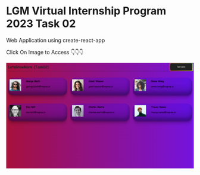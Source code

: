 # LGM Virtual Internship Program 2023 Task 02

Web Application using create-react-app

Click On Image to Access 👇👇👇

<a href="https://krishnak2c.github.io/LGMVIP-Web-Task-03"><img src="https://raw.githubusercontent.com/krishnak2c/LGMVIP-Web-Task-02/main/preview.png"></a>
